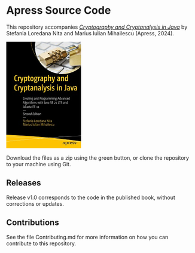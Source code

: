 # Apress Source Code

This repository accompanies [*Cryptography and Cryptanalysis in Java*](https://www.link.springer.com/book/10.1007/979-8-8688-0441-0) by Stefania Loredana Nita and Marius Iulian Mihailescu (Apress, 2024).

[comment]: #cover
![Cover image](979-8-8688-0440-3.jpg)

Download the files as a zip using the green button, or clone the repository to your machine using Git.

## Releases

Release v1.0 corresponds to the code in the published book, without corrections or updates.

## Contributions

See the file Contributing.md for more information on how you can contribute to this repository.